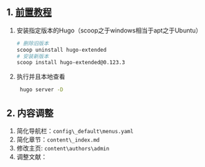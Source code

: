 ## 1. [前置教程](https://github.com/HuangDDU/HuangDDU.github.io.tailwind/blob/main/toturial.md)

1. 安装指定版本的Hugo（scoop之于windows相当于apt之于Ubuntu）

   ```bash
   # 删除旧版本
   scoop uninstall hugo-extended
   # 安装新版本
   scoop install hugo-extended@0.123.3
   ```

2. 执行并且本地查看

   ```bash
    hugo server -D
    ```

## 2. 内容调整

1. 简化导航栏：`config\_default\menus.yaml`
2. 简化章节：`content\_index.md`
3. 修改主页: `content\authors\admin`
4. 调整文献：
